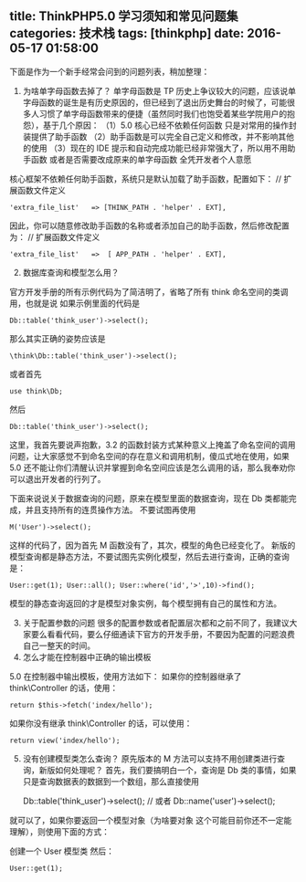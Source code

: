 title:  ThinkPHP5.0 学习须知和常见问题集
categories: 技术栈
tags: [thinkphp]
date: 2016-05-17 01:58:00
------------------------------------------------------------------------------------------------------

下面是作为一个新手经常会问到的问题列表，稍加整理：

1. 为啥单字母函数去掉了？
   单字母函数是 TP 历史上争议较大的问题，应该说单字母函数的诞生是有历史原因的，但已经到了退出历史舞台的时候了，可能很多人习惯了单字母函数带来的便捷（虽然同时我们也饱受着某些学院用户的抱怨），基于几个原因：
   （1）5.0 核心已经不依赖任何函数 只是对常用的操作封装提供了助手函数
   （2）助手函数是可以完全自己定义和修改，并不影响其他的使用
   （3）现在的 IDE 提示和自动完成功能已经非常强大了，所以用不用助手函数 或者是否需要改成原来的单字母函数 全凭开发者个人意愿

核心框架不依赖任何助手函数，系统只是默认加载了助手函数，配置如下：
// 扩展函数文件定义

``````````````````````````````````````````````````````
'extra_file_list'   => [THINK_PATH . 'helper' . EXT],
``````````````````````````````````````````````````````

因此，你可以随意修改助手函数的名称或者添加自己的助手函数，然后修改配置为：
// 扩展函数文件定义

``````````````````````````````````````````````````````
'extra_file_list'   =>  [ APP_PATH . 'helper' . EXT],
``````````````````````````````````````````````````````

2. 数据库查询和模型怎么用？

官方开发手册的所有示例代码为了简洁明了，省略了所有 think 命名空间的类调用，也就是说 如果示例里面的代码是

```````````````````````````````````
Db::table('think_user')->select();
```````````````````````````````````

那么其实正确的姿势应该是

``````````````````````````````````````````
\think\Db::table('think_user')->select();
``````````````````````````````````````````

或者首先

``````````````
use think\Db;
``````````````

然后

```````````````````````````````````
Db::table('think_user')->select();
```````````````````````````````````

这里，我首先要说声抱歉，3.2 的函数封装方式某种意义上掩盖了命名空间的调用问题，让大家感觉不到命名空间的存在意义和调用机制，傻瓜式地在使用，如果 5.0 还不能让你们清醒认识并掌握到命名空间应该是怎么调用的话，那么我奉劝你可以退出开发者的行列了。

下面来说说关于数据查询的问题，原来在模型里面的数据查询，现在 Db 类都能完成，并且支持所有的连贯操作方法。 不要试图再使用

`````````````````````
M('User')->select();
`````````````````````

这样的代码了，因为首先 M 函数没有了，其次，模型的角色已经变化了。 新版的模型查询都是静态方法，不要试图先实例化模型，然后去进行查询，正确的查询是：

``````````````````````````````````````````````````````````````
User::get(1); User::all(); User::where('id','>',10)->find();
``````````````````````````````````````````````````````````````

模型的静态查询返回的才是模型对象实例，每个模型拥有自己的属性和方法。

3. 关于配置参数的问题
   很多的配置参数或者配置层次都和之前不同了，我建议大家要么看看代码，要么仔细通读下官方的开发手册，不要因为配置的问题浪费自己一整天的时间。
4. 怎么才能在控制器中正确的输出模板

5.0 在控制器中输出模板，使用方法如下：
如果你的控制器继承了 think\Controller 的话，使用：

````````````````````````````````````
return $this->fetch('index/hello');
````````````````````````````````````

如果你没有继承 think\Controller 的话，可以使用：

````````````````````````````
return view('index/hello');
````````````````````````````

5. 没有创建模型类怎么查询？
   原先版本的 M 方法可以支持不用创建类进行查询，新版如何处理呢？
   首先，我们要搞明白一个，查询是 Db 类的事情，如果只是查询数据表的数据到一个数组，那么直接使用

   Db::table('think_user')->select();
   // 或者
   Db::name('user')->select();

就可以了，如果你要返回一个模型对象（为啥要对象 这个可能目前你还不一定能理解），则使用下面的方式：

创建一个 User 模型类 然后：

``````````````
User::get(1);
``````````````
